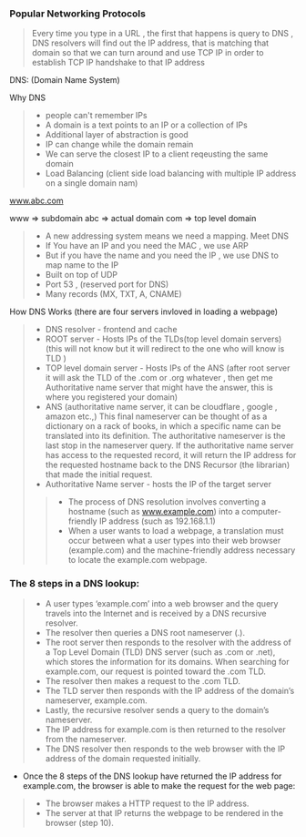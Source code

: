 ### Popular Networking Protocols

> Every time you type in a URL , the first that happens is query to DNS , DNS resolvers will find out the IP address, that is matching that domain so that we can turn around and use TCP IP in order to establish TCP IP handshake to that IP address

DNS: (Domain Name System)

Why DNS 
> - people can't remember IPs
> - A domain is a text points to an IP or a collection of IPs
> - Additional layer of abstraction is good 
> - IP can change while the domain remain
> - We can serve the closest IP to a client reqeusting the same domain 
> - Load Balancing (client side load balancing with multiple IP address on a single domain nam)

www.abc.com

www => subdomain 
abc => actual domain
com => top level domain

> - A new addressing system means we need a mapping. Meet DNS 
> - If You have an IP and you need the MAC , we use ARP 
> - But if you have the name and you need the IP , we use DNS to map name to the IP
> - Built on top of UDP
> - Port 53 , (reserved port for DNS)
> - Many records (MX, TXT, A, CNAME)

How DNS Works (there are four servers invloved in loading a webpage)
> -  DNS resolver - frontend and cache 
> - ROOT server - Hosts IPs of the TLDs(top level domain servers) (this will not know but it will redirect to the one who will know is TLD )
> - TOP level domain server - Hosts IPs of the ANS (after root server it will ask the TLD of the .com or .org whatever , then get me Authoritative name server that might have the answer, this is where you registered your domain)
> - ANS (authoritative name server, it can be cloudflare , google , amazon etc.,) This final nameserver can be thought of as a dictionary on a rack of books, in which a specific name can be translated into its definition. The authoritative nameserver is the last stop in the nameserver query. If the authoritative name server has access to the requested record, it will return the IP address for the requested hostname back to the DNS Recursor (the librarian) that made the initial request.
> - Authoritative Name server -  hosts the IP of the target server
>> - The process of DNS resolution involves converting a hostname (such as www.example.com) into a computer-friendly IP address (such as 192.168.1.1)
>> - When a user wants to load a webpage, a translation must occur between what a user types into their web browser (example.com) and the machine-friendly address necessary to locate the example.com webpage.

### The 8 steps in a DNS lookup: 
> - A user types ‘example.com’ into a web browser and the query travels into the Internet and is received by a DNS recursive resolver.
> - The resolver then queries a DNS root nameserver (.).
> - The root server then responds to the resolver with the address of a Top Level Domain (TLD) DNS server (such as .com or .net), which stores the information for its domains. When searching for example.com, our request is pointed toward the .com TLD.
> - The resolver then makes a request to the .com TLD.
> - The TLD server then responds with the IP address of the domain’s nameserver, example.com.
> - Lastly, the recursive resolver sends a query to the domain’s nameserver.
> - The IP address for example.com is then returned to the resolver from the nameserver.
> - The DNS resolver then responds to the web browser with the IP address of the domain requested initially.
- Once the 8 steps of the DNS lookup have returned the IP address for example.com, the browser is able to make the request for the web page:
> - The browser makes a HTTP request to the IP address.
> - The server at that IP returns the webpage to be rendered in the browser (step 10).

